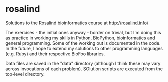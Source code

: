 rosalind
========

Solutions to the Rosalind bioinformatics course at http://rosalind.info/

The exercises - the initial ones anyway - border on trivial, but I'm doing this as practice in working my skills in Python, BioPython, bioinformatics and general programming. Some of the working out is documented in the code. In the future, I hope to extend my solutions to other programming languages (e.g. Ruby) and their respective BioFoo libraries.

Data files are saved in the "data" directory (although I think these may vary across invocations of each problem). SOlution scripts are executed from the top-level directory.
